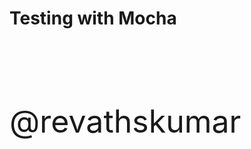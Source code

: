 
# Testing with Mocha

<br/>
<br/>
<br/>
<br/>
<br/>

<span style="font-size:50px"> @revathskumar </span>
